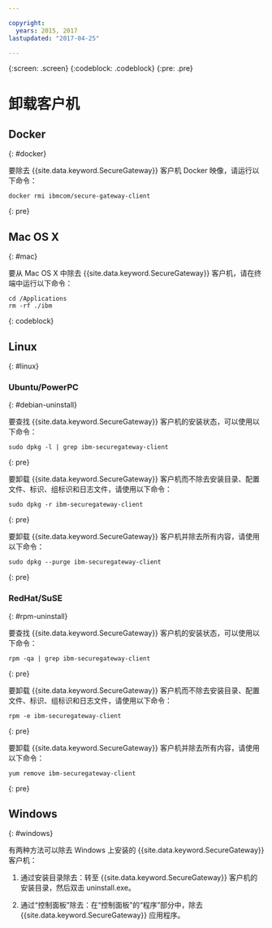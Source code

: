```yaml
---

copyright:
  years: 2015, 2017
lastupdated: "2017-04-25"

---
```

{:screen: .screen}
{:codeblock: .codeblock}
{:pre: .pre}

# 卸载客户机

## Docker
{: #docker}

要除去 {{site.data.keyword.SecureGateway}} 客户机 Docker 映像，请运行以下命令：

```
docker rmi ibmcom/secure-gateway-client
```
{: pre}

## Mac OS X
{: #mac}

要从 Mac OS X 中除去 {{site.data.keyword.SecureGateway}} 客户机，请在终端中运行以下命令：

```
cd /Applications
rm -rf ./ibm
```
{: codeblock}

## Linux
{: #linux}

### Ubuntu/PowerPC
{: #debian-uninstall}

要查找 {{site.data.keyword.SecureGateway}} 客户机的安装状态，可以使用以下命令：

```
sudo dpkg -l | grep ibm-securegateway-client
```
{: pre}

要卸载 {{site.data.keyword.SecureGateway}} 客户机而不除去安装目录、配置文件、标识、组标识和日志文件，请使用以下命令：

```
sudo dpkg -r ibm-securegateway-client
```
{: pre}

要卸载 {{site.data.keyword.SecureGateway}} 客户机并除去所有内容，请使用以下命令：

```
sudo dpkg --purge ibm-securegateway-client
```
{: pre}

### RedHat/SuSE
{: #rpm-uninstall}

要查找 {{site.data.keyword.SecureGateway}} 客户机的安装状态，可以使用以下命令：

```
rpm -qa | grep ibm-securegateway-client
```
{: pre}

要卸载 {{site.data.keyword.SecureGateway}} 客户机而不除去安装目录、配置文件、标识、组标识和日志文件，请使用以下命令：

```
rpm -e ibm-securegateway-client
```
{: pre}

要卸载 {{site.data.keyword.SecureGateway}} 客户机并除去所有内容，请使用以下命令：

```
yum remove ibm-securegateway-client
```
{: pre}

## Windows
{: #windows}

有两种方法可以除去 Windows 上安装的 {{site.data.keyword.SecureGateway}} 客户机：

1. 通过安装目录除去：转至 {{site.data.keyword.SecureGateway}} 客户机的安装目录，然后双击 uninstall.exe。

2. 通过“控制面板”除去：在“控制面板”的“程序”部分中，除去 {{site.data.keyword.SecureGateway}} 应用程序。

